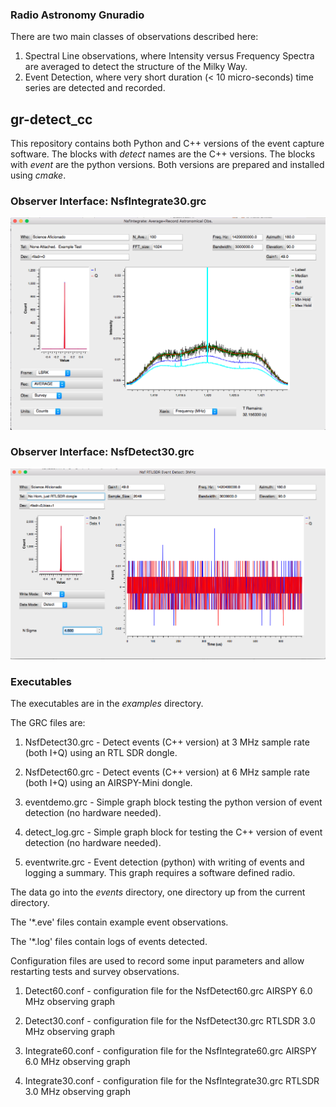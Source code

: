 ### Radio Astronomy Gnuradio 
There are two main classes of observations described here:
1) Spectral Line observations, where Intensity versus Frequency Spectra are averaged to detect the structure of the Milky Way.
2) Event Detection, where very short duration (< 10 micro-seconds) time series are detected and recorded.
## gr-detect_cc

This repository contains both Python and C++ versions of the event capture software.
The blocks with _detect_ names are the C++ versions.   The blocks with _event_ are the python versions.  Both
versions are prepared and installed using _cmake_.

### Observer Interface: NsfIntegrate30.grc

![Observer Inteface](NsfIntegrate30+RtlSdrDongleOnly.png)

### Observer Interface: NsfDetect30.grc

![Observer Inteface](NsfDetect30+RtlSdrDongleOnly.png)

### Executables

The executables are in the _examples_ directory.

The GRC files are:

1. NsfDetect30.grc - Detect events (C++ version) at 3 MHz sample rate (both I+Q) using an RTL SDR dongle.

1. NsfDetect60.grc - Detect events (C++ version) at 6 MHz sample rate (both I+Q) using an AIRSPY-Mini dongle.

1. eventdemo.grc - Simple graph block testing the python version of event detection (no hardware needed).

1. detect_log.grc - Simple graph block for  testing the C++ version of event detection (no hardware needed).

1. eventwrite.grc - Event detection (python) with writing of events and logging a summary.  This graph requires a software defined radio.

The data go into the _events_ directory, one directory up from the current directory.

The '*.eve' files contain example event observations. 

The '*.log' files contain logs of events detected.

Configuration files are used to record some input parameters and allow restarting tests and survey observations.

1. Detect60.conf - configuration file for the NsfDetect60.grc AIRSPY 6.0 MHz observing graph

1. Detect30.conf - configuration file for the NsfDetect30.grc RTLSDR 3.0 MHz observing graph

1. Integrate60.conf - configuration file for the NsfIntegrate60.grc AIRSPY 6.0 MHz observing graph

1. Integrate30.conf - configuration file for the NsfIntegrate30.grc RTLSDR 3.0 MHz observing graph


